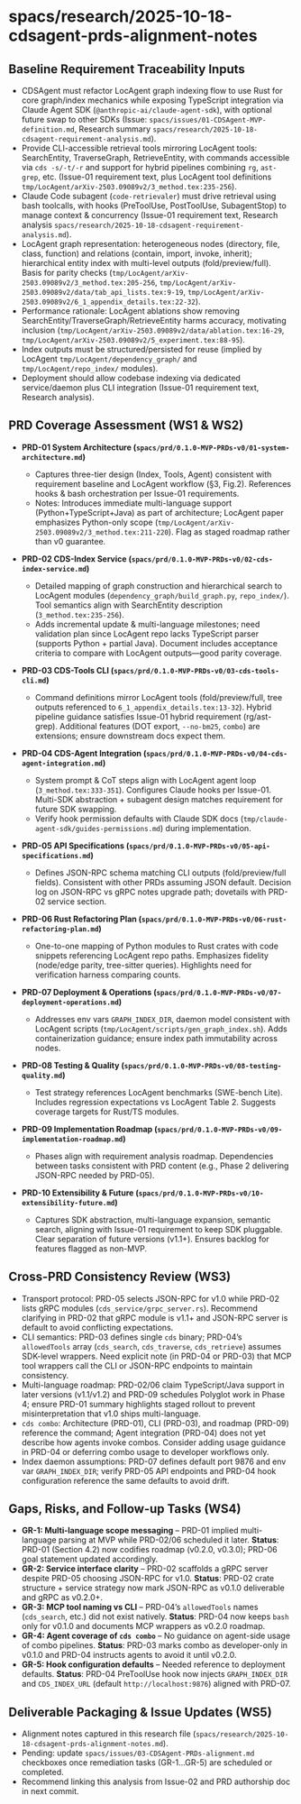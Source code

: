 # spacs/research/2025-10-18-cdsagent-prds-alignment-notes

## Baseline Requirement Traceability Inputs

- CDSAgent must refactor LocAgent graph indexing flow to use Rust for core graph/index mechanics while exposing TypeScript integration via Claude Agent SDK (`@anthropic-ai/claude-agent-sdk`), with optional future swap to other SDKs (Issue: `spacs/issues/01-CDSAgent-MVP-definition.md`, Research summary `spacs/research/2025-10-18-cdsagent-requirement-analysis.md`).
- Provide CLI-accessible retrieval tools mirroring LocAgent tools: SearchEntity, TraverseGraph, RetrieveEntity, with commands accessible via `cds -s/-t/-r` and support for hybrid pipelines combining `rg`, `ast-grep`, etc. (Issue-01 requirement text, plus LocAgent tool definitions `tmp/LocAgent/arXiv-2503.09089v2/3_method.tex:235-256`).
- Claude Code subagent (`code-retrievaler`) must drive retrieval using bash toolcalls, with hooks (PreToolUse, PostToolUse, SubagentStop) to manage context & concurrency (Issue-01 requirement text, Research analysis `spacs/research/2025-10-18-cdsagent-requirement-analysis.md`).
- LocAgent graph representation: heterogeneous nodes (directory, file, class, function) and relations (contain, import, invoke, inherit); hierarchical entity index with multi-level outputs (fold/preview/full). Basis for parity checks (`tmp/LocAgent/arXiv-2503.09089v2/3_method.tex:205-256`, `tmp/LocAgent/arXiv-2503.09089v2/data/tab_api_lists.tex:9-19`, `tmp/LocAgent/arXiv-2503.09089v2/6_1_appendix_details.tex:22-32`).
- Performance rationale: LocAgent ablations show removing SearchEntity/TraverseGraph/RetrieveEntity harms accuracy, motivating inclusion (`tmp/LocAgent/arXiv-2503.09089v2/data/ablation.tex:16-29`, `tmp/LocAgent/arXiv-2503.09089v2/5_experiment.tex:88-95`).
- Index outputs must be structured/persisted for reuse (implied by LocAgent `tmp/LocAgent/dependency_graph/` and `tmp/LocAgent/repo_index/` modules).
- Deployment should allow codebase indexing via dedicated service/daemon plus CLI integration (Issue-01 requirement text, Research analysis).

## PRD Coverage Assessment (WS1 & WS2)

- **PRD-01 System Architecture (`spacs/prd/0.1.0-MVP-PRDs-v0/01-system-architecture.md`)**
  - Captures three-tier design (Index, Tools, Agent) consistent with requirement baseline and LocAgent workflow (§3, Fig.2). References hooks & bash orchestration per Issue-01 requirements.
  - Notes: Introduces immediate multi-language support (Python+TypeScript+Java) as part of architecture; LocAgent paper emphasizes Python-only scope (`tmp/LocAgent/arXiv-2503.09089v2/3_method.tex:211-220`). Flag as staged roadmap rather than v0 guarantee.

- **PRD-02 CDS-Index Service (`spacs/prd/0.1.0-MVP-PRDs-v0/02-cds-index-service.md`)**
  - Detailed mapping of graph construction and hierarchical search to LocAgent modules (`dependency_graph/build_graph.py`, `repo_index/`). Tool semantics align with SearchEntity description (`3_method.tex:235-256`).
  - Adds incremental update & multi-language milestones; need validation plan since LocAgent repo lacks TypeScript parser (supports Python + partial Java). Document includes acceptance criteria to compare with LocAgent outputs—good parity coverage.

- **PRD-03 CDS-Tools CLI (`spacs/prd/0.1.0-MVP-PRDs-v0/03-cds-tools-cli.md`)**
  - Command definitions mirror LocAgent tools (fold/preview/full, tree outputs referenced to `6_1_appendix_details.tex:13-32`). Hybrid pipeline guidance satisfies Issue-01 hybrid requirement (rg/ast-grep). Additional features (DOT export, `--no-bm25`, `combo`) are extensions; ensure downstream docs expect them.

- **PRD-04 CDS-Agent Integration (`spacs/prd/0.1.0-MVP-PRDs-v0/04-cds-agent-integration.md`)**
  - System prompt & CoT steps align with LocAgent agent loop (`3_method.tex:333-351`). Configures Claude hooks per Issue-01. Multi-SDK abstraction + subagent design matches requirement for future SDK swapping.
  - Verify hook permission defaults with Claude SDK docs (`tmp/claude-agent-sdk/guides-permissions.md`) during implementation.

- **PRD-05 API Specifications (`spacs/prd/0.1.0-MVP-PRDs-v0/05-api-specifications.md`)**
  - Defines JSON-RPC schema matching CLI outputs (fold/preview/full fields). Consistent with other PRDs assuming JSON default. Decision log on JSON-RPC vs gRPC notes upgrade path; dovetails with PRD-02 service section.

- **PRD-06 Rust Refactoring Plan (`spacs/prd/0.1.0-MVP-PRDs-v0/06-rust-refactoring-plan.md`)**
  - One-to-one mapping of Python modules to Rust crates with code snippets referencing LocAgent repo paths. Emphasizes fidelity (node/edge parity, tree-sitter queries). Highlights need for verification harness comparing counts.

- **PRD-07 Deployment & Operations (`spacs/prd/0.1.0-MVP-PRDs-v0/07-deployment-operations.md`)**
  - Addresses env vars `GRAPH_INDEX_DIR`, daemon model consistent with LocAgent scripts (`tmp/LocAgent/scripts/gen_graph_index.sh`). Adds containerization guidance; ensure index path immutability across nodes.

- **PRD-08 Testing & Quality (`spacs/prd/0.1.0-MVP-PRDs-v0/08-testing-quality.md`)**
  - Test strategy references LocAgent benchmarks (SWE-bench Lite). Includes regression expectations vs LocAgent Table 2. Suggests coverage targets for Rust/TS modules.

- **PRD-09 Implementation Roadmap (`spacs/prd/0.1.0-MVP-PRDs-v0/09-implementation-roadmap.md`)**
  - Phases align with requirement analysis roadmap. Dependencies between tasks consistent with PRD content (e.g., Phase 2 delivering JSON-RPC needed by PRD-05).

- **PRD-10 Extensibility & Future (`spacs/prd/0.1.0-MVP-PRDs-v0/10-extensibility-future.md`)**
  - Captures SDK abstraction, multi-language expansion, semantic search, aligning with Issue-01 requirement to keep SDK pluggable. Clear separation of future versions (v1.1+). Ensures backlog for features flagged as non-MVP.

## Cross-PRD Consistency Review (WS3)

- Transport protocol: PRD-05 selects JSON-RPC for v1.0 while PRD-02 lists gRPC modules (`cds_service/grpc_server.rs`). Recommend clarifying in PRD-02 that gRPC module is v1.1+ and JSON-RPC server is default to avoid conflicting expectations.
- CLI semantics: PRD-03 defines single `cds` binary; PRD-04’s `allowedTools` array (`cds_search`, `cds_traverse`, `cds_retrieve`) assumes SDK-level wrappers. Need explicit note (in PRD-04 or PRD-03) that MCP tool wrappers call the CLI or JSON-RPC endpoints to maintain consistency.
- Multi-language roadmap: PRD-02/06 claim TypeScript/Java support in later versions (v1.1/v1.2) and PRD-09 schedules Polyglot work in Phase 4; ensure PRD-01 summary highlights staged rollout to prevent misinterpretation that v1.0 ships multi-language.
- `cds combo`: Architecture (PRD-01), CLI (PRD-03), and roadmap (PRD-09) reference the command; Agent integration (PRD-04) does not yet describe how agents invoke combos. Consider adding usage guidance in PRD-04 or deferring combo usage to developer workflows only.
- Index daemon assumptions: PRD-07 defines default port 9876 and env var `GRAPH_INDEX_DIR`; verify PRD-05 API endpoints and PRD-04 hook configuration reference the same defaults to avoid drift.

## Gaps, Risks, and Follow-up Tasks (WS4)

- **GR-1: Multi-language scope messaging** – PRD-01 implied multi-language parsing at MVP while PRD-02/06 scheduled it later. **Status**: PRD-01 (Section 4.2) now codifies roadmap (v0.2.0, v0.3.0); PRD-06 goal statement updated accordingly.
- **GR-2: Service interface clarity** – PRD-02 scaffolds a gRPC server despite PRD-05 choosing JSON-RPC for v1.0. **Status**: PRD-02 crate structure + service strategy now mark JSON-RPC as v0.1.0 deliverable and gRPC as v0.2.0+.
- **GR-3: MCP tool naming vs CLI** – PRD-04’s `allowedTools` names (`cds_search`, etc.) did not exist natively. **Status**: PRD-04 now keeps `bash` only for v0.1.0 and documents MCP wrappers as v0.2.0 roadmap.
- **GR-4: Agent coverage of `cds combo`** – No guidance on agent-side usage of combo pipelines. **Status**: PRD-03 marks combo as developer-only in v0.1.0 and PRD-04 instructs agents to avoid it until v0.2.0.
- **GR-5: Hook configuration defaults** – Needed reference to deployment defaults. **Status**: PRD-04 PreToolUse hook now injects `GRAPH_INDEX_DIR` and `CDS_INDEX_URL` (default `http://localhost:9876`) aligned with PRD-07.

## Deliverable Packaging & Issue Updates (WS5)

- Alignment notes captured in this research file (`spacs/research/2025-10-18-cdsagent-prds-alignment-notes.md`).
- Pending: update `spacs/issues/03-CDSAgent-PRDs-alignment.md` checkboxes once remediation tasks (GR-1…GR-5) are scheduled or completed.
- Recommend linking this analysis from Issue-02 and PRD authorship doc in next commit.
